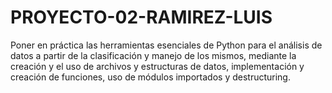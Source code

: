 # PROYECTO-02-RAMIREZ-LUIS
Poner en práctica las herramientas esenciales de Python para el análisis de datos a partir de la clasificación y manejo de los mismos, mediante la creación y el uso de archivos y estructuras de datos, implementación y creación de funciones, uso de módulos importados y destructuring.
